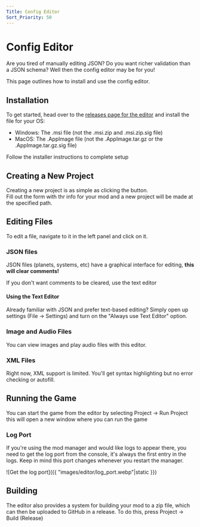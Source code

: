 ```yaml
---
Title: Config Editor
Sort_Priority: 50
---
```


# Config Editor

Are you tired of manually editing JSON? Do you want richer validation than a JSON schema? Well then the config editor may be for you!  

This page outlines how to install and use the config editor.

## Installation

To get started, head over to the [releases page for the editor](https://github.com/Outer-Wilds-New-Horizons/nh-config-editor/releases/latest) and install the file for your OS:

- Windows: The .msi file (not the .msi.zip and .msi.zip.sig file)
- MacOS: The .AppImage file (not the .AppImage.tar.gz or the .AppImage.tar.gz.sig file)

Follow the installer instructions to complete setup

## Creating a New Project

Creating a new project is as simple as clicking the button.  
Fill out the form with thr info for your mod and a new project will be made at the specified path.

## Editing Files

To edit a file, navigate to it in the left panel and click on it.

### JSON files

JSON files (planets, systems, etc) have a graphical interface for editing, **this will clear comments!**  

If you don't want comments to be cleared, use the text editor

#### Using the Text Editor

Already familiar with JSON and prefer text-based editing? Simply open up settings (File -> Settings) and turn on the "Always use Text Editor" option.

### Image and Audio Files

You can view images and play audio files with this editor.

### XML Files 

Right now, XML support is limited. You'll get syntax highlighting but no error checking or autofill.


## Running the Game

You can start the game from the editor by selecting Project -> Run Project this will open a new window where you can run the game

### Log Port

If you're using the mod manager and would like logs to appear there, you need to get the log port from the console, it's always the first entry in the logs. Keep in mind this port changes whenever you restart the manager.

![Get the log port]({{ "images/editor/log_port.webp"|static }})


## Building

The editor also provides a system for building your mod to a zip file, which can then be uploaded to GitHub in a release. To do this, press Project -> Build (Release)



